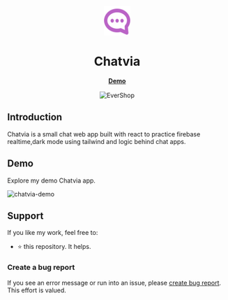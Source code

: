 <p>&nbsp;&nbsp;&nbsp;&nbsp;&nbsp;&nbsp;</p>
<div align="center">
<img width="60" height="68" alt="EverShop Logo" src="./src/assets/logo.svg"/>
</div>
<div align="center">
  <h1 align="center">Chatvia</h1>
</div>
    <a style="display:flex;justify-content:center;margin-bottom:1rem; font-weight:bold;" href="https://chatvia-khaled-app.vercel.app/">Demo</a>

<div align="center">
<img alt="EverShop" width="950" src="https://github.com/khaleddrashadd/Chatvia/assets/120561683/f2b9c3d7-abc6-45e6-b78c-92cb185e1089"/>
</div>

## Introduction

Chatvia is a small chat web app built with react to practice firebase realtime,dark mode using tailwind and logic behind chat apps.

## Demo

Explore my demo Chatvia app.

<div style="position:relative;">
`
  <a href="https://chatvia-khaled-app.vercel.app/" style="position:absolute;to:0;right:0;left:0;bottom:0;z-index:2;" target="_blank">
  </a>
      <img style="position:absolute;left:0;z-index:1;" alt="chatvia-demo" height="35" src="https://github.com/khaleddrashadd/Chatvia/assets/120561683/3c373997-e247-4983-b300-810d77f38743">

</div>

## Support

If you like my work, feel free to:

- ⭐ this repository. It helps.

### Create a bug report

If you see an error message or run into an issue, please [create bug report](https://github.com/khaleddrashadd/Chatvia/issues). This effort is valued.
